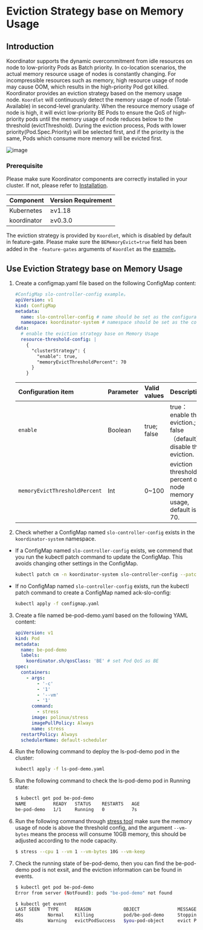 # Eviction Strategy base on Memory Usage

## Introduction

Koordinator supports the dynamic overcommitment from idle resources on node to low-priority
Pods as Batch priority. In co-location scenarios, the actual memory resource usage of 
nodes is constantly changing. For incompressible resources such as memory, high resource 
usage of node may cause OOM, which results in the high-priority Pod got killed. Koordinator 
provides an eviction strategy based on the memory usage node. `Koordlet` will continuously 
detect the memory usage of node (Total-Available) in second-level granularity. 
When the resource memory usage of node is high, it will evict low-priority BE Pods to 
ensure the QoS of high-priority pods until the memory usage of node reduces below to the 
threshold (evictThreshold). During the eviction process, Pods with lower priority(Pod.Spec.Priority)
will be selected first, and if the priority is the same, Pods which consume more memory will be 
evicted first.


![image](/img/memory-evict.svg)

### Prerequisite
Please make sure Koordinator components are correctly installed in your cluster. If not, please refer to 
[Installation](/docs/installation).

| Component | Version Requirement |
| --- | ------- |
| Kubernetes | ≥v1.18 |
| koordinator | ≥v0.3.0 |

The eviction strategy is provided by `Koordlet`, which is disabled by default in feature-gate.
Please make sure the `BEMemoryEvict=true` field has been added in the `-feature-gates` arguments of `Koordlet`
as the [example](https://github.com/koordinator-sh/charts/blob/main/versions/v1.2.0/templates/koordlet.yaml#L36)。

## Use Eviction Strategy base on Memory Usage

1. Create a configmap.yaml file based on the following ConfigMap content:
   ```yaml
   #ConfigMap slo-controller-config example。
   apiVersion: v1
   kind: ConfigMap
   metadata:
     name: slo-controller-config # name should be set as the configuration of koord-manager, e.g. ack-slo-config 
     namespace: koordinator-system # namespace should be set as the configuration of installation, e.g. kube-system
   data:
     # enable the eviction strategy base on Memory Usage
     resource-threshold-config: |
       {
         "clusterStrategy": {
           "enable": true,
           "memoryEvictThresholdPercent": 70
         }
       }
   ```
   
   | Configuration item | Parameter | Valid values | Description                                                  |
   | :-------------- | :------ | :-------- | :----------------------------------------------------------- |
   | `enable`        | Boolean | true; false | true：enable the eviction.; false（default）：disable the eviction. |
   | `memoryEvictThresholdPercent` | Int     | 0~100      | eviction threshold percent of node memory usage, default is 70. |
   
2. Check whether a ConfigMap named `slo-controller-config` exists in the `koordinator-system` namespace.

  - If a ConfigMap named  `slo-controller-config`  exists, we commend that you run the kubectl patch command to update the ConfigMap. This avoids changing other settings in the ConfigMap.

    ```bash
    kubectl patch cm -n koordinator-system slo-controller-config --patch "$(cat configmap.yaml)"
    ```

  - If no ConfigMap named `slo-controller-config`  exists, run the kubectl patch command to create a ConfigMap named ack-slo-config:

    ```bash
    kubectl apply -f configmap.yaml
    ```
    
3. Create a file named be-pod-demo.yaml based on the following YAML content:

   ```yaml
   apiVersion: v1
   kind: Pod
   metadata:
     name: be-pod-demo
     labels:
       koordinator.sh/qosClass: 'BE' # set Pod QoS as BE
   spec:
     containers:
       - args:
           - '-c'
           - '1'
           - '--vm'
           - '1'
         command:
           - stress
         image: polinux/stress
         imagePullPolicy: Always
         name: stress
     restartPolicy: Always
     schedulerName: default-scheduler
   ```

4. Run the following command to deploy the ls-pod-demo pod in the cluster:

   ```bash
   kubectl apply -f ls-pod-demo.yaml
   ```
   
5. Run the following command to check the ls-pod-demo pod in Running state:

   ```bash
   $ kubectl get pod be-pod-demo
   NAME          READY   STATUS    RESTARTS   AGE
   be-pod-demo   1/1     Running   0          7s
   ```
6. Run the following command through [stress tool](https://linux.die.net/man/1/stress)
make sure the memory usage of node is above the threshold config, and the argument `--vm-bytes`
means the process will consume 10GB memory, this should be adjusted according to the node capacity.

   ```bash
   $ stress --cpu 1 --vm 1 --vm-bytes 10G --vm-keep
   ```

7. Check the running state of be-pod-demo, then you can find the be-pod-demo pod is not exsit,
and the eviction information can be found in events.

   ```bash
   $ kubectl get pod be-pod-demo
   Error from server (NotFound): pods "be-pod-demo" not found
   
   $ kubectl get event
   LAST SEEN   TYPE      REASON            OBJECT              MESSAGE
   46s         Normal    Killing           pod/be-pod-demo     Stopping container stress
   48s         Warning   evictPodSuccess   $you-pod-object     evict Pod:be-pod-demo, reason: EvictPodByNodeMemoryUsage, message: killAndEvictBEPods for node(${your-node-id}), need to release memory: 8077889699
   ```